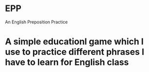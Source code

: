 # EPP
An English Preposition Practice
# A simple educationl game which I use to practice different phrases I have to learn for English class
